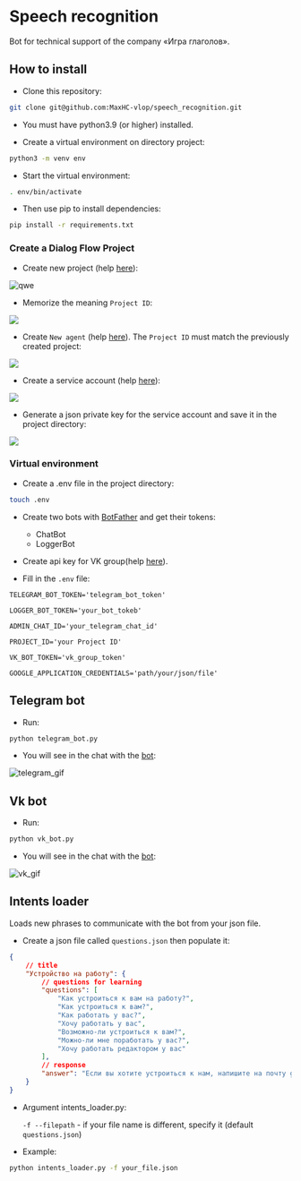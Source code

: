 # Speech recognition

Bot for technical support of the company «Игра глаголов».

## How to install

- Сlone this repository:
```bash
git clone git@github.com:MaxHC-vlop/speech_recognition.git
```
- You must have python3.9 (or higher) installed.

- Create a virtual environment on directory project:
```bash
python3 -m venv env
 ```
- Start the virtual environment:
```bash
. env/bin/activate
```
- Then use pip to install dependencies:
```bash
pip install -r requirements.txt
```
### Create a Dialog Flow Project

- Create new project (help [here](https://cloud.google.com/dialogflow/es/docs/quick/setup)):

![qwe](./screenshots/1.png)

- Memorize the meaning `Project ID`:

![](./screenshots/2.PNG)

- Create `New agent` (help [here](https://cloud.google.com/dialogflow/es/docs/quick/build-agent)). The `Project ID` must match the previously created project:

![](./screenshots/3.PNG)

- Create a service account (help [here](https://cloud.google.com/docs/authentication/client-libraries)):

![](./screenshots/4.PNG)

- Generate a json private key for the service account and save it in the project directory:

![](./screenshots/5.PNG)

### Virtual environment

- Create a .env file in the project directory:
```bash
touch .env
```

- Create two bots with [BotFather](https://t.me/BotFather) and get their tokens:
  - ChatBot
  - LoggerBot

- Create api key for VK group(help [here](https://vk.com/@pinttiskad-kak-uznat-token-gruppy)).

- Fill in the `.env` file:
```env
TELEGRAM_BOT_TOKEN='telegram_bot_token'

LOGGER_BOT_TOKEN='your_bot_tokeb'

ADMIN_CHAT_ID='your_telegram_chat_id'

PROJECT_ID='your Project ID'

VK_BOT_TOKEN='vk_group_token'

GOOGLE_APPLICATION_CREDENTIALS='path/your/json/file'
```

## Telegram bot

- Run:
```bash
python telegram_bot.py
```

- You will see in the chat with the [bot](https://t.me/baladoshka_bot):

![telegram_gif](./screenshots/telegram.gif)

## Vk bot

- Run:
```bash
python vk_bot.py
```

- You will see in the chat with the [bot](https://vk.com/club21721363):

![vk_gif](./screenshots/vk.gif)

## Intents loader
Loads new phrases to communicate with the bot from your json file.

- Create a json file called `questions.json` then populate it:
```json
{
    // title
    "Устройство на работу": {
        // questions for learning
        "questions": [
            "Как устроиться к вам на работу?",
            "Как устроиться к вам?",
            "Как работать у вас?",
            "Хочу работать у вас",
            "Возможно-ли устроиться к вам?",
            "Можно-ли мне поработать у вас?",
            "Хочу работать редактором у вас"
        ],
        // response
        "answer": "Если вы хотите устроиться к нам, напишите на почту game-of-verbs@gmail.com мини-эссе о себе и прикрепите ваше портфолио."
    }
}
```

- Argument intents_loader.py:

  `-f --filepath` - if your file name is different, specify it (default `questions.json`)

- Example:
```bash
python intents_loader.py -f your_file.json
```